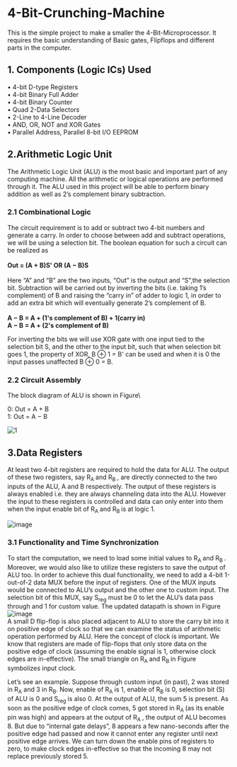 # 4-Bit-Crunching-Machine
This is the simple project to make a smaller the 4-Bit-Microprocessor. It requires the basic understanding of Basic gates, Flipflops and different parts in the computer.

## 1. Components (Logic ICs) Used
• 4-bit D-type Registers\
• 4-bit Binary Full Adder\
• 4-bit Binary Counter\
• Quad 2-Data Selectors\
• 2-Line to 4-Line Decoder\
• AND, OR, NOT and XOR Gates\
• Parallel Address, Parallel 8-bit I/O EEPROM

## 2.Arithmetic Logic Unit
The Arithmetic Logic Unit (ALU) is the most basic and important part of any computing machine. All the arithmetic or logical operations are performed through it. The ALU used in this project will be able to perform binary addition as well as 2’s complement binary subtraction.

### 2.1 Combinational Logic
The circuit requirement is to add or subtract two 4-bit numbers and generate a carry. In order to choose between add and subtract operations, we will be using a selection bit. The boolean equation for such a circuit can be realized as\
\
           **Out = (A + B)S' OR (A − B)S**\
              \
Here “A” and “B” are the two inputs, “Out” is the output and “S”,the selection bit. Subtraction will be carried out by inverting the bits (i.e. taking 1’s complement) of B and raising the “carry in” of adder to logic 1, in order to add an extra bit which will eventually generate 2’s complement of B.\
\
          **A − B = A + (1's complement of B) + 1(carry in)**\
             **A − B = A + (2's complement of B)** 
             
For inverting the bits we will use XOR gate with one input tied to the selection bit S, and the other to the input bit, such that when selection bit goes 1, the property of XOR, B ⊕ 1 = B' can be used and when it is 0 the input passes unaffected B ⊕ 0 = B.


### 2.2 Circuit Assembly
The block diagram of ALU is shown in Figure\

0: Out = A + B\
1: Out = A − B

![1](https://github.com/user-attachments/assets/e1a2fe2e-1914-4f5b-b98e-c791cb3b63ab)

## 3.Data Registers

At least two 4-bit registers are required to hold the data for ALU. The output of these two registers, say R<sub>A </sub> and R<sub>B </sub>, are directly connected to the two inputs of the ALU, A and B respectively. The output of these registers is always enabled i.e. they are always channeling data into the ALU. However the input to these registers is controlled and data can only enter into them when the input enable bit of R<sub>A </sub> and R<sub>B </sub> is at logic 1.

![image](https://github.com/user-attachments/assets/a4f04fb5-372d-4c0c-87d2-c26fabe51cef)

### 3.1 Functionality and Time Synchronization
To start the computation, we need to load some initial values to R<sub>A </sub> and R<sub>B </sub>.
Moreover, we would also like to utilize these registers to save the output of
ALU too. In order to achieve this dual functionality, we need to add a 4-bit
1-out-of-2 data MUX before the input of registers. One of the MUX inputs
would be connected to ALU’s output and the other one to custom input. The
selection bit of this MUX, say S<sub>reg</sub> must be 0 to let the ALU’s data pass
through and 1 for custom value. The updated datapath is shown in Figure
\
![image](https://github.com/user-attachments/assets/aedc079b-5bd8-4741-8d55-331786474c9c)
\
A small D flip-flop is also placed adjacent to ALU to store the carry bit
into it on positive edge of clock so that we can examine the status of
arithmetic operation performed by ALU.
Here the concept of clock is important. We know that registers are made
of flip-flops that only store data on the positive edge of clock (assuming the
enable signal is 1, otherwise clock edges are in-effective). The small triangle
on R<sub>A </sub> and R<sub>B </sub> in Figure symbolizes input clock.

Let’s see an example. Suppose through custom input (in past), 2 was
stored in R<sub>A</sub> and 3 in R<sub>B</sub>. Now, enable of R<sub>A</sub> is 1, enable of R<sub>B</sub> is 0, selection bit
(S) of ALU is 0 and S<sub>reg </sub> is also 0. At the output of ALU, the sum 5 is present.
As soon as the positive edge of clock comes, 5 got stored in R<sub>A </sub> (as its enable
pin was high) and appears at the output of R<sub>A </sub>, the output of ALU becomes 8.
But due to “internal gate delays”, 8 appears a few nano-seconds after the
positive edge had passed and now it cannot enter any register until next
positive edge arrives. We can turn down the enable pins of registers to zero,
to make clock edges in-effective so that the incoming 8 may not replace
previously stored 5.





